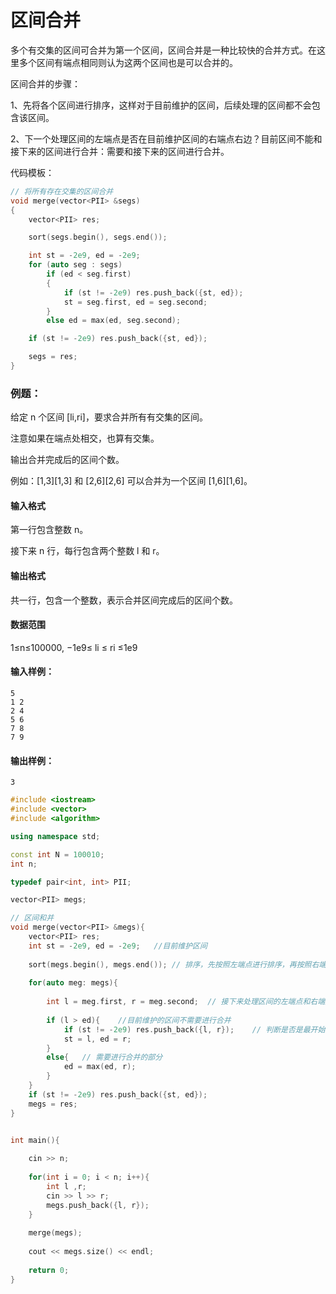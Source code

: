 # 区间合并

多个有交集的区间可合并为第一个区间，区间合并是一种比较快的合并方式。在这里多个区间有端点相同则认为这两个区间也是可以合并的。

区间合并的步骤：

1、先将各个区间进行排序，这样对于目前维护的区间，后续处理的区间都不会包含该区间。

2、下一个处理区间的左端点是否在目前维护区间的右端点右边？目前区间不能和接下来的区间进行合并：需要和接下来的区间进行合并。

代码模板：

```C++
// 将所有存在交集的区间合并
void merge(vector<PII> &segs)
{
    vector<PII> res;

    sort(segs.begin(), segs.end());

    int st = -2e9, ed = -2e9;
    for (auto seg : segs)
        if (ed < seg.first)
        {
            if (st != -2e9) res.push_back({st, ed});
            st = seg.first, ed = seg.second;
        }
        else ed = max(ed, seg.second);

    if (st != -2e9) res.push_back({st, ed});

    segs = res;
}
```

### 例题：

给定 n 个区间 [li,ri]，要求合并所有有交集的区间。

注意如果在端点处相交，也算有交集。

输出合并完成后的区间个数。

例如：[1,3][1,3] 和 [2,6][2,6] 可以合并为一个区间 [1,6][1,6]。

#### 输入格式

第一行包含整数 n。

接下来 n 行，每行包含两个整数 l 和 r。

#### 输出格式

共一行，包含一个整数，表示合并区间完成后的区间个数。

#### 数据范围

1≤n≤100000,
−1e9≤ li ≤ ri ≤1e9

#### 输入样例：

```
5
1 2
2 4
5 6
7 8
7 9
```

#### 输出样例：

```
3
```

```c++
#include <iostream>
#include <vector>
#include <algorithm>

using namespace std;

const int N = 100010;
int n;

typedef pair<int, int> PII;

vector<PII> megs;

// 区间和并
void merge(vector<PII> &megs){
    vector<PII> res;
    int st = -2e9, ed = -2e9;   //目前维护区间
    
    sort(megs.begin(), megs.end()); // 排序，先按照左端点进行排序，再按照右端点进行排序。
    
    for(auto meg: megs){
        
        int l = meg.first, r = meg.second;  // 接下来处理区间的左端点和右端点
        
        if (l > ed){    //目前维护的区间不需要进行合并
            if (st != -2e9) res.push_back({l, r});    // 判断是否是最开始最开始维护区间的边界
            st = l, ed = r;
        }
        else{   // 需要进行合并的部分
            ed = max(ed, r);
        }
    }
    if (st != -2e9) res.push_back({st, ed});
    megs = res;
}


int main(){
    
    cin >> n;
    
    for(int i = 0; i < n; i++){
        int l ,r;
        cin >> l >> r;
        megs.push_back({l, r});
    }
    
    merge(megs);
    
    cout << megs.size() << endl;
    
    return 0;
}
```

